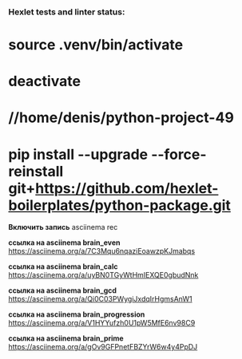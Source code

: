 ### Hexlet tests and linter status:

# source .venv/bin/activate
# deactivate

# //home/denis/python-project-49


# pip install --upgrade --force-reinstall git+https://github.com/hexlet-boilerplates/python-package.git

**Включить запись** 
asciinema rec

**ссылка на asciinema brain_even**
https://asciinema.org/a/7C3Mqu6nqaziEoawzpKJmabqs

**ссылка на asciinema brain_calc**
https://asciinema.org/a/uyBN0TGyWtHmIEXQE0gbudNnk

**ссылка на asciinema brain_gcd**
https://asciinema.org/a/Qi0C03PWygiJxdqIrHgmsAnW1

**ссылка на asciinema brain_progression**
https://asciinema.org/a/V1HYYufzh0U1pW5MfE6nv98C9

**ссылка на asciinema brain_prime**
https://asciinema.org/a/gOv9GFPnetFBZYrW6w4y4PpDJ